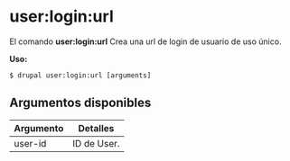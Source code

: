 # user:login:url
El comando **user:login:url** Crea una url de login de usuario de uso único.

**Uso:**
```
$ drupal user:login:url [arguments] 
```


## Argumentos disponibles
Argumento | Detalles
---------|-------------
user-id | ID de User.
